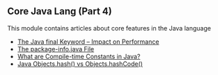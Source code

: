 ## Core Java Lang (Part 4)

This module contains articles about core features in the Java language

- [The Java final Keyword – Impact on Performance](https://www.baeldung.com/java-final-performance)
- [The package-info.java File](https://www.baeldung.com/java-package-info)
- [What are Compile-time Constants in Java?](https://www.baeldung.com/java-compile-time-constants)
- [Java Objects.hash() vs Objects.hashCode()](https://www.baeldung.com/java-objects-hash-vs-objects-hashcode)
